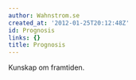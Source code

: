 ```yaml
---
author: Wahnstrom.se
created_at: '2012-01-25T20:12:48Z'
id: Prognosis
links: {}
title: Prognosis
---
```


Kunskap om framtiden.